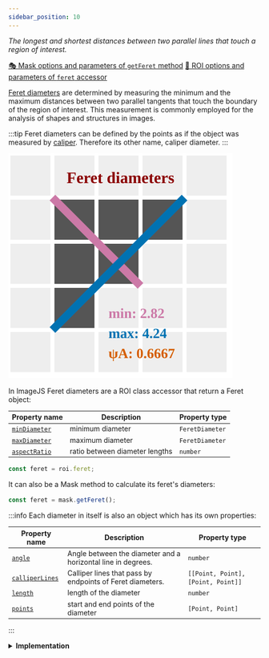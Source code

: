 ```yaml
---
sidebar_position: 10
---
```


_The longest and shortest distances between two parallel lines that touch a region of interest._

[🎭 Mask options and parameters of `getFeret` method](https://image-js.github.io/image-js-typescript/classes/Mask.html#getFeret 'github.io link')
[🔎 ROI options and parameters of `feret` accessor](https://image-js.github.io/image-js-typescript/classes/Roi.html#feret 'github.io link')

[Feret diameters](https://en.wikipedia.org/wiki/Feret_diameter 'wikipedia link on feret diameter') are determined by measuring the minimum and the maximum distances between two parallel tangents that touch the boundary of the region of interest.
This measurement is commonly employed for the analysis of shapes and structures in images.

:::tip
Feret diameters can be defined by the points as if the object was measured by [caliper](https://en.wikipedia.org/wiki/Calipers 'wikipedia link on caliper'). Therefore its other name, caliper diameter.
:::

![Feret output](./img/feret.svg)

In ImageJS Feret diameters are a ROI class accessor that return a Feret object:

| Property name                                                                                     | Description                    | Property type   |
| ------------------------------------------------------------------------------------------------- | ------------------------------ | --------------- |
| [`minDiameter`](https://image-js.github.io/image-js-typescript/interfaces/Feret.html#minDiameter) | minimum diameter               | `FeretDiameter` |
| [`maxDiameter`](https://image-js.github.io/image-js-typescript/interfaces/Feret.html#maxDiameter) | maximum diameter               | `FeretDiameter` |
| [`aspectRatio`](https://image-js.github.io/image-js-typescript/interfaces/Feret.html#aspectRatio) | ratio between diameter lengths | `number`        |

```ts
const feret = roi.feret;
```

It can also be a Mask method to calculate its feret's diameters:

```ts
const feret = mask.getFeret();
```

:::info
Each diameter in itself is also an object which has its own properties:

| Property name                                                                                                 | Description                                                  | Property type                      |
| ------------------------------------------------------------------------------------------------------------- | ------------------------------------------------------------ | ---------------------------------- |
| [`angle`](https://image-js.github.io/image-js-typescript/interfaces/FeretDiameter.html#angle)                 | Angle between the diameter and a horizontal line in degrees. | `number`                           |
| [`calliperLines`](https://image-js.github.io/image-js-typescript/interfaces/FeretDiameter.html#calliperLines) | Calliper lines that pass by endpoints of Feret diameters.    | `[[Point, Point], [Point, Point]]` |
| [`length`](https://image-js.github.io/image-js-typescript/interfaces/FeretDiameter.html#length)               | length of the diameter                                       | `number`                           |
| [`points`](https://image-js.github.io/image-js-typescript/interfaces/FeretDiameter.html#points)               | start and end points of the diameter                         | `[Point, Point]`                   |

:::

<details><summary><b>Implementation</b></summary>

Here's how Feret diameter is implemented in ImageJS:

_Finding convex hull points_: an algorithm is based on the fact that one of the lines is aligned with one of the convex hull sides. This significantly facilitates Feret's diameter's search. Here, a preexisting convex hull method is implemented.(see [convex hull page](./Convex%20Hull.md 'internal link on convex hull') for more information).

_Rotating an object_: , thus an object gets rotated parallel to the X-axis. It allows finding tilt angles of the diameters. It also simplifies search for points. After all the data is found, it just gets rotated back by the same angle to get actual result.

_Calculating maximum distance between points_: the algorithm iterates through each point and looks for the biggest distance between other points of convex hull. For the minimum diameter it also compares it with the previous maximum value and if it is smaller, it becomes new current minimum diameter.
For maximum diameter it just calculates the maximum distance between points of convex hull.

_Finding caliper lines_: First, region's extreme values are found among rotated points. For minimum these are X values, for maximum - Y values. After that, lines can be found rather easily. For minimum caliper lines lines have a common Y coordinate with feret points and they are situated at the extremities of an object, which is also easy to obtain, since the object is rotated. Same process for maximum diameter, but this time, it's an X coordinate which is common.

</details>
